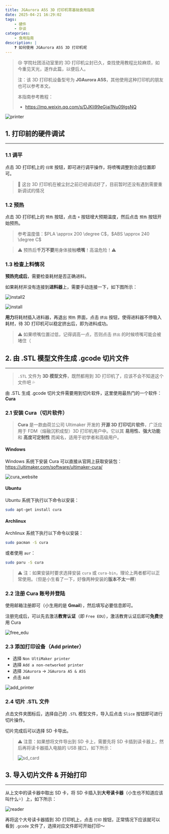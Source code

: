 ```yaml
---
title: JGAurora A5S 3D 打印机零基础食用指南
date: 2025-04-21 16:29:02
tags:
    - 硬件
    - 杂谈
categories:
    - 食用指南
description: |
    ❓ 如何使用 JGAurora A5S 3D 打印机呢
---
```

>  😢 学院社团活动室里的 3D 打印机尘封已久，查找使用教程比较麻烦，如今重见天光，遂作此篇，以便后人。
>
> 注：该 3D 打印机设备型号为 **JGAurora A5S**，其他使用这种打印机的朋友也可以参考本文。
>
> 本指南参考教程：
> - https://mp.weixin.qq.com/s/DJKIi99eGjai1Nu09lgsNQ

![printer](../images/3d_printer/printer.png)

## 1. 打印前的硬件调试
---
### 1.1 调平
点击 3D 打印机上的 `归零` 按钮，即可进行调平操作，将喷嘴调整到合适位置即可。

> 🔎 这台 3D 打印机在被尘封之前已经调试好了，目前暂时还没有遇到需要重新调试的情况

### 1.2 预热
点击 3D 打印机上的 `预热` 按钮，点击 `+` 按钮增大预期温度，然后点击 `预热` 按钮开始预热。

> 参考温度值：$PLA \approx 200 \degree C$，$ABS \approx 240 \degree C$

> ⚠️ 预热后**千万不要**用身体接触**喷嘴**！高温危险！⚠️

### 1.3 检查上料情况
**预热完成后**，需要检查耗材是否正确进料。

如果耗材并没有连接到**进料器**上，需要手动连接一下，如下图所示：


![install2](../images/3d_printer/install2.png)

![install](../images/3d_printer/install.png)

**用力**将耗材插入进料器，再退出 `预热` 界面，点击 `挤出` 按钮，使得进料器不停吸入耗材，待 3D 打印机可以稳定挤出后，即为进料成功。

> ⚠️ 如果喷嘴位置过低，记得调高一点，否则点击 `挤出` 的时候喷嘴可能会被堵住（

## 2. 由 .STL 模型文件生成 .gcode 切片文件
---
> `.STL` 文件为 **3D 模型文件**，既然都用到 3D 打印机了，应该不会不知道这个文件吧 💦

由 .STL 生成 .gcode 切片文件需要用到切片软件，这里使用最热门的一个软件：**Cura**

### 2.1 安装 Cura（切片软件）
> **Cura** 是一款由荷兰公司 Ultimaker 开发的 **开源 3D 打印切片软件**，广泛应用于 FDM（熔融沉积成型）3D 打印机用户中。它以其 **易用性、强大功能** 和 **高度可定制性** 而闻名，适用于初学者和高级用户。

#### Windows
Windows 系统下安装 Cura 可以直接从官网上获取安装包：https://ultimaker.com/software/ultimaker-cura/

![cura_website](../images/3d_printer/pic2.png)

#### Ubuntu
Ubuntu 系统下执行以下命令以安装：
```bash
sudo apt-get install cura
```

#### Archlinux
Archlinux 系统下执行以下命令以安装：

```bash
sudo pacman -S cura
```

或者使用 `aur`：

```bash
sudo paru -S cura
```

> ⚠️ 注：如果安装时要求选择安装 `cura` 或 `cura-bin`，理论上两者都可以正常使用。（但是小生看了一下，好像两种安装的**版本不太一样**）

### 2.2 注册 Cura 账号并登陆
使用邮箱注册即可（小生用的是 **Gmail**），然后填写必要信息即可。

注册完成后，可以先去激活**教育认证**（即 `Free EDU`），激活教育认证后即可**免费**使用 Cura

![free_edu](../images/3d_printer/pic3.png)

### 2.3 添加打印设备（Add printer）
- 选择 `Non UltiMaker printer`
- 选择 `Add a non-networked printer`
- 选择 `JGAurora` → `JGAurora A5 & A5S`
- 点击 `Add`

![add_printer](../images/3d_printer/pic4.png)

### 2.4 切片 .STL 文件
点击文件夹图标后，选择自己的 `.STL` 模型文件，导入后点击 `Slice` 按钮即可进行切片操作。

切片完成后可以选择 SD 卡导出。

> ⚠️ 注意：如果想将文件导出到 SD 卡上，需要先将 SD 卡插到读卡器上，然后再将读卡器插入电脑的 USB 接口，如下所示：
>
> ![sd_card](../images/3d_printer/sd_card.png)


## 3. 导入切片文件 & 开始打印
---
从上文中的读卡器中取出 SD 卡，将 SD 卡插入到**大号读卡器**（小生也不知道应该叫什么💦）上，如下所示：

![reader](../images/3d_printer/big_reader.png)

再将这个大号读卡器插到 3D 打印机上，点击 `打印` 按钮，正常情况下应该就可以看到 `.gcode` 文件了，选择对应文件即可开始打印～